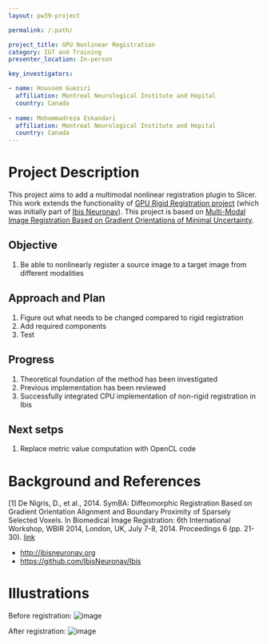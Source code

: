 ```yaml
---
layout: pw39-project

permalink: /:path/

project_title: GPU Nonlinear Registration
category: IGT and Training
presenter_location: In-person

key_investigators:

- name: Houssem Gueziri
  affiliation: Montreal Neurological Institute and Hopital
  country: Canada
  
- name: Mohammadreza Eskandari
  affiliation: Montreal Neurological Institute and Hopital
  country: Canada
---
```


# Project Description
<!-- Add a short paragraph describing the project. -->
This project aims to add a multimodal nonlinear registration plugin to Slicer. This work extends the functionality of [GPU Rigid Registration project](https://github.com/NA-MIC/ProjectWeek/blob/master/PW35_2021_Virtual/Projects/GPURigidRegistration/README.md) (which was initially part of [Ibis Neuronav](http://ibisneuronav.org/)). This project is based on [Multi-Modal Image Registration Based on Gradient Orientations of Minimal Uncertainty](https://ieeexplore.ieee.org/abstract/document/6298013).
## Objective
<!-- Describe here WHAT you would like to achieve (what you will have as end result). -->
1. Be able to nonlinearly register a source image to a target image from different modalities

## Approach and Plan
<!-- Describe here HOW you would like to achieve the objectives stated above. -->
1. Figure out what needs to be changed compared to rigid registration
2. Add required components
3. Test

## Progress
1. Theoretical foundation of the method has been investigated
2. Previous implementation has been reviewed
3. Successfully integrated CPU implementation of non-rigid registration in Ibis

## Next setps
1. Replace metric value computation with OpenCL code

# Background and References
<!-- If you developed any software, include link to the source code repository. If possible, also add links to sample data, and to any relevant publications. -->
[1] De Nigris, D., et al., 2014. SymBA: Diffeomorphic Registration Based on Gradient Orientation Alignment and Boundary Proximity of Sparsely Selected Voxels. In Biomedical Image Registration: 6th International Workshop, WBIR 2014, London, UK, July 7-8, 2014. Proceedings 6 (pp. 21-30). [link](https://link.springer.com/chapter/10.1007/978-3-319-08554-8_3)
- http://ibisneuronav.org 
- https://github.com/IbisNeuronav/Ibis 

# Illustrations

Before registration:
![image](https://github.com/NA-MIC/ProjectWeek/assets/8172629/27d88c0c-8694-4548-9ea9-f1c2f3a88517)

After registration:
![image](https://github.com/NA-MIC/ProjectWeek/assets/8172629/e1a8e139-5244-4293-99b6-57284d0fe513)
